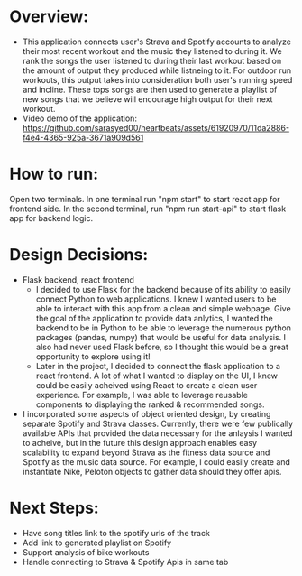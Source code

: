 # Overview:

- This application connects user's Strava and Spotify accounts to analyze their most recent workout and the music they listened to during it. We rank the songs the user listened to during their last workout based on the amount of output they produced while listneing to it. For outdoor run workouts, this output takes into consideration both user's running speed and incline. These tops songs are then used to generate a playlist of new songs that we believe will encourage high output for their next workout.
- Video demo of the application: https://github.com/sarasyed00/heartbeats/assets/61920970/11da2886-f4e4-4365-925a-3671a909d561


# How to run:

Open two terminals.
In one terminal run "npm start" to start react app for frontend side.
In the second terminal, run "npm run start-api" to start flask app for backend logic.

# Design Decisions:

- Flask backend, react frontend
  - I decided to use Flask for the backend because of its ability to easily connect Python to web applications. I knew I wanted users to be able to interact with this app from a clean and simple webpage. Give the goal of the application to provide data anlytics, I wanted the backend to be in Python to be able to leverage the numerous python packages (pandas, numpy) that would be useful for data analysis. I also had never used Flask before, so I thought this would be a great opportunity to explore using it!
  - Later in the project, I decided to connect the flask application to a react frontend. A lot of what I wanted to display on the UI, I knew could be easily acheived using React to create a clean user experience. For example, I was able to leverage reusable components to displaying the ranked & recommended songs.
- I incorporated some aspects of object oriented design, by creating separate Spotify and Strava classes. Currently, there were few publically available APIs that provided the data necessary for the anlaysis I wanted to acheive, but in the future this design approach enables easy scalability to expand beyond Strava as the fitness data source and Spotify as the music data source. For example, I could easily create and instantiate Nike, Peloton objects to gather data should they offer apis.

# Next Steps:

- Have song titles link to the spotify urls of the track
- Add link to generated playlist on Spotify
- Support analysis of bike workouts
- Handle connecting to Strava & Spotify Apis in same tab
